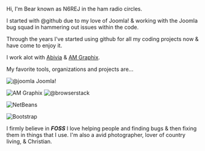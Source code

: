 Hi, I'm Bear known as N6REJ in the ham radio circles.  

I started with @github due to my love of Joomla! & working with the Joomla bug squad in hammering out issues within the code.  

Through the years I've started using github for all my coding projects now & have come to enjoy it.  

I work alot with  [Abivia](http://abivia.com "Abivia") &  [AM Graphix](https://am-graphix.com/ "AM Graphix").  

My favorite tools, organizations and projects are...

![@joomla](https://cdn.joomla.org/images/Joomla_logo.png "Joomla!") Joomla! 

![AM Graphix](https://am-graphix.com/images/sitegraphix/AMGLogo2012.png "Am Graphix")
![@browserstack](https://d2ogrdw2mh0rsl.cloudfront.net/production/images/static/header/header-logo.svg "Browserstack")

![NetBeans](https://netbeans.org/images_www/v7/design/logo_netbeans_red.png)

![Bootstrap](https://lh3.googleusercontent.com/-7NyxmdySDOo/WNGVHiAJ2GI/AAAAAAAAiT8/t_GR17h1N40ZNhoCX9AJHy8E6Ib-CMPdgCLcB/s0/bootstrap-logo.jpg "bootstrap-logo.jpg")

I firmly believe in ***FOSS*** 
I love helping people and finding bugs & then fixing them in things that I use.
I'm also a avid photographer, lover of country living, & Christian.
